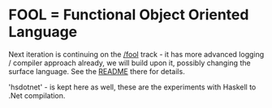 FOOL = Functional Object Oriented Language
===========================================

Next iteration is continuing on the [/fool](fool) track - it has more advanced logging / compiler approach already, we will build upon it, possibly changing the surface language. See the [README](fool/README.md) there for details.

'hsdotnet' - is kept here as well, these are the experiments with Haskell to .Net compilation.






